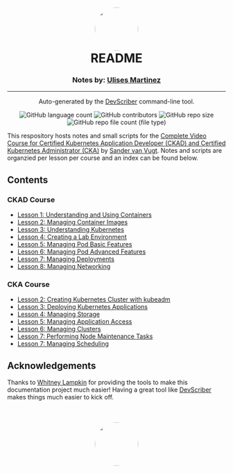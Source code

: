 <h1 align="center" style="border-bottom: none">
    <a href="https://github.com/mx-ulises/certification-prep-cka-ckad" target="_blank">
        <img alt="" src="https://github.com/mx-ulises/certification-prep-cka-ckad/blob/main/assets/notes-logo.png?raw=true" style="border-radius: 50%; height: 100px;">
    </a>
    <br>
    README
</h1>
<h3 align="center" style="border-bottom: none">
    Notes by: <a href="https://github.com/mx-ulises" target="_blank">Ulises Martinez</a>
</h3>
<hr />

<p align="center">
    Auto-generated by the <a href="https://github.com/WhitneyLampkin/devscriber" target="_blank">DevScriber</a> command-line tool.
</p>

<div align="center">

![GitHub language count](https://img.shields.io/github/languages/count/mx-ulises/certification-prep-cka-ckad?label=Languages)
![GitHub contributors](https://img.shields.io/github/contributors/mx-ulises/certification-prep-cka-ckad?label=Contributors&color=yellow)
![GitHub repo size](https://img.shields.io/github/repo-size/mx-ulises/certification-prep-cka-ckad?label=Repo%20Size&color=teal)
![GitHub repo file count (file type)](https://img.shields.io/github/directory-file-count/mx-ulises/certification-prep-cka-ckad?label=Files&color=purple)

</div>

This respository hosts notes and small scripts for the [Complete Video Course for Certified Kubernetes Application Developer (CKAD) and Certified Kubernetes Administrator (CKA)](https://learning.oreilly.com/videos/certified-kubernetes-ckad/9780138191368/) by [Sander van Vugt](https://github.com/sandervanvugt). Notes and scripts are organzied per lesson per course and an index can be found below.

## Contents

### CKAD Course
 - [Lesson 1: Understanding and Using Containers](ckad/lesson-1/README.md)
 - [Lesson 2: Managing Container Images](ckad/lesson-2/README.md)
 - [Lesson 3: Understanding Kubernetes](ckad/lesson-3/README.md)
 - [Lesson 4: Creating a Lab Environment](ckad/lesson-4/README.md)
 - [Lesson 5: Managing Pod Basic Features](ckad/lesson-5/README.md)
 - [Lesson 6: Managing Pod Advanced Features](ckad/lesson-6/README.md)
 - [Lesson 7: Managing Deployments](ckad/lesson-7/README.md)
 - [Lesson 8: Managing Networking](ckad/lesson-8/README.md)

### CKA Course
 - [Lesson 2: Creating Kubernetes Cluster with kubeadm](cka/lesson-2/README.md)
 - [Lesson 3: Deploying Kubernetes Applications](cka/lesson-3/README.md)
 - [Lesson 4: Managing Storage](cka/lesson-4/README.md)
 - [Lesson 5: Managing Application Access](cka/lesson-5/README.md)
 - [Lesson 6: Managing Clusters](cka/lesson-6/README.md)
 - [Lesson 7: Performing Node Maintenance Tasks](cka/lesson-7/README.md)
 - [Lesson 7: Managing Scheduling](cka/lesson-8/README.md)

## Acknowledgements

Thanks to [Whitney Lampkin](https://github.com/WhitneyLampkin/) for providing the tools to make this documentation project much easier! Having a great tool like [DevScriber](https://github.com/WhitneyLampkin/devscriber) makes things much easier to kick off.

<p align="center" style="border-bottom: none; margin-top: 50px;">
    <a href="https://github.com/mx-ulises/certification-prep-cka-ckad" target="_blank">
        <img alt="" src="https://github.com/mx-ulises/certification-prep-cka-ckad/blob/main/assets/notes-logo.png?raw=true" style="border-radius: 50%; height: 100px;">
    </a>
</p>
